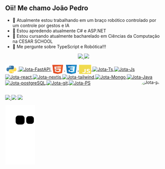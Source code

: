 <h2>Oii! Me chamo João Pedro</h2>

- 🔭 Atualmente estou trabalhando em um braço robótico controlado por um controle por gestos e IA
- 🌱 Estou apredendo atualmente C# e ASP.NET
- 📖 Estou cursando atualmente bacharelado em Ciências da Computação na CESAR SCHOOL
- 💬 Me pergunte sobre TypeScript e Robótica!!!

<div align="center" style="display: inline_block">
  <a href="https://github.com/JotaPeans">
  <img height="160em" src="https://github-readme-stats.vercel.app/api?username=JotaPeans&show_icons=true&theme=dark&include_all_commits=true&count_private=true"/>
  <img height="160em" src="https://github-readme-stats.vercel.app/api/top-langs/?username=JotaPeans&theme=dark&layout=compact"/>
</div>

<div style="display: inline_block"><br>
  <img align="center" alt="Jota-Python" height="30" width="40" src="https://raw.githubusercontent.com/devicons/devicon/master/icons/python/python-original.svg" />
  <img align="center" alt="Jota-FastAPI" height="30" src="https://cdn.jsdelivr.net/gh/devicons/devicon/icons/fastapi/fastapi-original.svg" />
  <img align="center" alt="Jota-HTML" height="30" width="40" src="https://raw.githubusercontent.com/devicons/devicon/master/icons/html5/html5-original.svg" />
  <img align="center" alt="Jota-CSS" height="30" width="40" src="https://raw.githubusercontent.com/devicons/devicon/master/icons/css3/css3-original.svg" />
  <img align="center" alt="Jota-Js" height="30" width="40" src="https://raw.githubusercontent.com/devicons/devicon/master/icons/javascript/javascript-plain.svg" />
  <img align="center" alt="Jota-Ts" height="30" width="40" src="https://cdn.jsdelivr.net/gh/devicons/devicon/icons/typescript/typescript-original.svg" />
  <img align="center" alt="Jota-Js" height="30" width="40" src="https://cdn.jsdelivr.net/gh/devicons/devicon/icons/nodejs/nodejs-original.svg" />
  <img align="center" alt="Jota-react" height="30" width="40" src="https://cdn.jsdelivr.net/gh/devicons/devicon/icons/react/react-original.svg" />
  <img align="center" alt="Jota-nextjs" height="30" width="30" src="https://www.datocms-assets.com/75941/1657707878-nextjs_logo.png" />
  <img align="center" alt="Jota-tailwind" height="30" width="40" src="https://cdn.jsdelivr.net/gh/devicons/devicon/icons/tailwindcss/tailwindcss-plain.svg" />
  <img align="center" alt="Jota-Mongo" height="30" width="40" src="https://cdn.jsdelivr.net/gh/devicons/devicon/icons/mongodb/mongodb-original.svg" />
  <img align="center" alt="Jota-Java" height="30" width="40" src="https://cdn.jsdelivr.net/gh/devicons/devicon/icons/java/java-original.svg">
  <img align="center" alt="Jota-postgreSQL" height="30" src="https://cdn.jsdelivr.net/gh/devicons/devicon/icons/postgresql/postgresql-original.svg" />
  <img align="center" alt="Jota-git" height="30" width="40" src="https://cdn.jsdelivr.net/gh/devicons/devicon/icons/git/git-original.svg" />
  <img align="center" alt="Jota-PS" height="30" width="40" src="https://cdn.jsdelivr.net/gh/devicons/devicon/icons/photoshop/photoshop-line.svg" />
  <img align="right" alt="Jota-pic" height="150" style="border-radius:50px;" src="https://i.imgur.com/16VpBXF.png" />
</div>

##

<div> 
 <a href="https://discord.gg/ExpTkKkHGp" target="_blank"><img src="https://img.shields.io/badge/Discord-7289DA?style=for-the-badge&logo=discord&logoColor=white" target="_blank"</a> 
  <a href="mailto:jpfontesferreira1@gmail.com"><img src="https://img.shields.io/badge/-Gmail-%23333?style=for-the-badge&logo=gmail&logoColor=white" target="_blank"></a>
  <a href="https://www.linkedin.com/in/joão-pedro-fontes-ferreira-5559221a5" target="_blank"><img src="https://img.shields.io/badge/-LinkedIn-%230077B5?style=for-the-badge&logo=linkedin&logoColor=white" target="_blank"></a>
   
   ![Snake animation](https://github.com/JotaPeans/JotaPeans/blob/output/github-contribution-grid-snake.svg)
 
</div>
